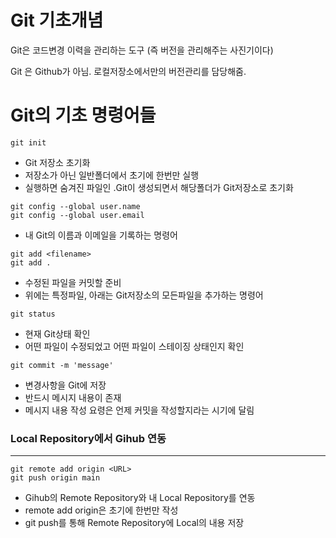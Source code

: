 # Git 기초개념
Git은 코드변경 이력을 관리하는 도구 (즉 버전을 관리해주는 사진기이다)

Git 은 Github가 아님. 로컬저장소에서만의 버전관리를 담당해줌.

# Git의 기초 명령어들

`git init` 
- Git 저장소 초기화
- 저장소가 아닌 일반폴더에서 초기에 한번만 실행
- 실행하면 숨겨진 파일인 .Git이 생성되면서 해당폴더가 Git저장소로 초기화

```
git config --global user.name
git config --global user.email
```
- 내 Git의 이름과 이메일을 기록하는 명령어

```
git add <filename>
git add .
```
- 수정된 파일을 커밋할 준비
- 위에는 특정파일, 아래는 Git저장소의 모든파일을 추가하는 명령어

`git status`

- 현재 Git상태 확인
- 어떤 파일이 수정되었고 어떤 파일이 스테이징 상태인지 확인

`git commit -m 'message' `

- 변경사항을 Git에 저장
- 반드시 메시지 내용이 존재
- 메시지 내용 작성 요령은 언제 커밋을 작성할지라는 시기에 달림 

### Local Repository에서 Gihub 연동
---
```
git remote add origin <URL>
git push origin main
```
- Gihub의 Remote Repository와 내 Local Repository를 연동
- remote add origin은 초기에 한번만 작성
- git push를 통해 Remote Repository에 Local의 내용 저장
